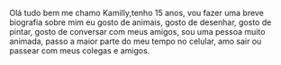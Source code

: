 Olá tudo bem me chamo Kamilly,tenho 15 anos, vou fazer uma breve biografia sobre mim eu gosto de animais, gosto de desenhar, gosto de pintar, gosto de conversar com meus amigos, sou uma pessoa muito animada, passo a maior parte do meu tempo no celular, amo sair ou passear com meus colegas e amigos.
